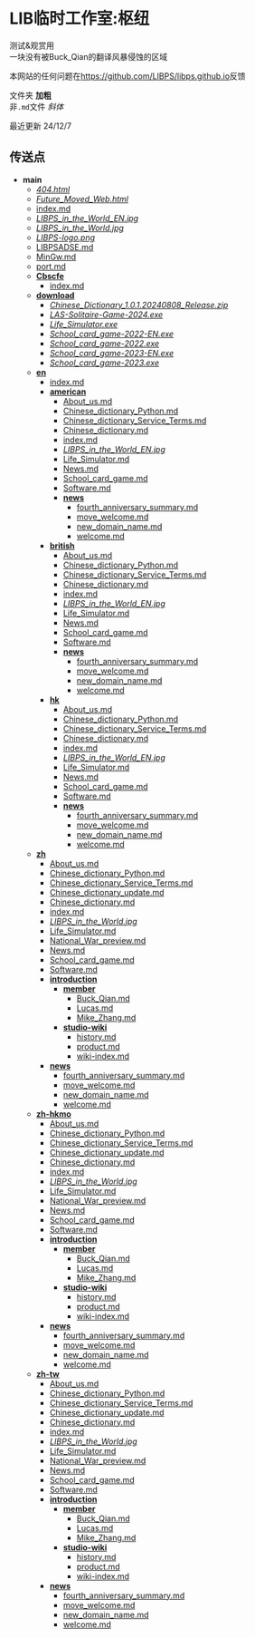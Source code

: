 # LIB临时工作室:枢纽

测试&观赏用\
一块没有被Buck_Qian的翻译风暴侵蚀的区域

本网站的任何问题在<https://github.com/LIBPS/libps.github.io>反馈

文件夹 **加粗**\
非`.md`文件 *斜体*

最近更新 24/12/7

## 传送点
- **main**
  - *[404.html](404.html)*
  - *[Future_Moved_Web.html](Future_Moved_Web.html)*
  - [index.md](index.md)
  - *[LIBPS_in_the_World_EN.jpg](LIBPS_in_the_World_EN.jpg)*
  - *[LIBPS_in_the_World.jpg](LIBPS_in_the_World.jpg)*
  - *[LIBPS-logo.png](LIBPS-logo.png)*
  - [LIBPSADSE.md](LIBPSADSE.md)
  - [MinGw.md](MinGw.md)
  - [port.md][port.md]
  - **[Cbscfe](Cbscfe)**
    - [index.md](Cbscfe/index.md)
  - **[download](download)**
    - *[Chinese_Dictionary_1.0.1.20240808_Release.zip](download/Chinese_Dictionary_1.0.1.20240808_Release.zip)*
    - *[LAS-Solitaire-Game-2024.exe](download/LAS-Solitaire-Game-2024.exe)*
    - *[Life_Simulator.exe](download/Life_Simulator.exe)*
    - *[School_card_game-2022-EN.exe](download/School_card_game-2022-EN.exe)*
    - *[School_card_game-2022.exe](download/School_card_game-2022.exe)*
    - *[School_card_game-2023-EN.exe](download/School_card_game-2023-EN.exe)*
    - *[School_card_game-2023.exe](download/School_card_game-2023.exe)*
  - **[en](en)**
    - [index.md](en/index.md)
    - **[american](en/american)**
      - [About_us.md](en/american/About_us.md)
      - [Chinese_dictionary_Python.md](en/american/Chinese_dictionary_Python.md)
      - [Chinese_dictionary_Service_Terms.md](en/american/Chinese_dictionary_Service_Terms.md)
      - [Chinese_dictionary.md](en/american/Chinese_dictionary.md)
      - [index.md](en/american/index.md)
      - *[LIBPS_in_the_World_EN.jpg](en/american/LIBPS_in_the_World_EN.jpg)*
      - [Life_Simulator.md](en/american/Life_Simulator.md)
      - [News.md](en/american/News.md)
      - [School_card_game.md](en/american/School_card_game.md)
      - [Software.md](en/american/Software.md)
      - **[news](en/american/news)**
        - [fourth_anniversary_summary.md](en/american/news/fourth_anniversary_summary.md)
        - [move_welcome.md](en/american/news/move_welcome.md)
        - [new_domain_name.md](en/american/news/new_domain_name.md)
        - [welcome.md](en/american/news/welcome.md)
    - **[british](en/british)**
      - [About_us.md](en/british/About_us.md)
      - [Chinese_dictionary_Python.md](en/british/Chinese_dictionary_Python.md)
      - [Chinese_dictionary_Service_Terms.md](en/british/Chinese_dictionary_Service_Terms.md)
      - [Chinese_dictionary.md](en/british/Chinese_dictionary.md)
      - [index.md](en/british/index.md)
      - *[LIBPS_in_the_World_EN.jpg](en/british/LIBPS_in_the_World_EN.jpg)*
      - [Life_Simulator.md](en/british/Life_Simulator.md)
      - [News.md](en/british/News.md)
      - [School_card_game.md](en/british/School_card_game.md)
      - [Software.md](en/british/Software.md)
      - **[news](en/british/news)**
        - [fourth_anniversary_summary.md](en/british/news/fourth_anniversary_summary.md)
        - [move_welcome.md](en/british/news/move_welcome.md)
        - [new_domain_name.md](en/british/news/new_domain_name.md)
        - [welcome.md](en/british/news/welcome.md)
    - **[hk](en/hk)**
      - [About_us.md](en/hk/About_us.md)
      - [Chinese_dictionary_Python.md](en/hk/Chinese_dictionary_Python.md)
      - [Chinese_dictionary_Service_Terms.md](en/hk/Chinese_dictionary_Service_Terms.md)
      - [Chinese_dictionary.md](en/hk/Chinese_dictionary.md)
      - [index.md](en/hk/index.md)
      - *[LIBPS_in_the_World_EN.jpg](en/hk/LIBPS_in_the_World_EN.jpg)*
      - [Life_Simulator.md](en/hk/Life_Simulator.md)
      - [News.md](en/hk/News.md)
      - [School_card_game.md](en/hk/School_card_game.md)
      - [Software.md](en/hk/Software.md)
      - **[news](en/hk/news)**
        - [fourth_anniversary_summary.md](en/hk/news/fourth_anniversary_summary.md)
        - [move_welcome.md](en/hk/news/move_welcome.md)
        - [new_domain_name.md](en/hk/news/new_domain_name.md)
        - [welcome.md](en/hk/news/welcome.md)
  - **[zh](zh)**
    - [About_us.md](zh/About_us.md)
    - [Chinese_dictionary_Python.md](zh/Chinese_dictionary_Python.md)
    - [Chinese_dictionary_Service_Terms.md](zh/Chinese_dictionary_Service_Terms.md)
    - [Chinese_dictionary_update.md](zh/Chinese_dictionary_update.md)
    - [Chinese_dictionary.md](zh/Chinese_dictionary.md)
    - [index.md](zh/index.md)
    - *[LIBPS_in_the_World.jpg](zh/LIBPS_in_the_World.jpg)*
    - [Life_Simulator.md](zh/Life_Simulator.md)
    - [National_War_preview.md](zh/National_War_preview.md)
    - [News.md](zh/News.md)
    - [School_card_game.md](zh/School_card_game.md)
    - [Software.md](zh/Software.md)
    - **[introduction](zh/introduction)**
      - **[member](zh/introduction/member)**
        - [Buck_Qian.md](zh/introduction/member/Buck_Qian.md)
        - [Lucas.md](zh/introduction/member/Lucas.md)
        - [Mike_Zhang.md](zh/introduction/member/Mike_Zhang.md)
      - **[studio-wiki](zh/introduction/studio-wiki)**
          - [history.md](zh/introduction/studio-wiki/history.md)
          - [product.md](zh/introduction/studio-wiki/product.md)
          - [wiki-index.md](zh/introduction/studio-wiki/wiki-index.md)
    - **[news](zh/news)**
      - [fourth_anniversary_summary.md](zh/news/fourth_anniversary_summary.md)
      - [move_welcome.md](zh/news/move_welcome.md)
      - [new_domain_name.md](zh/news/new_domain_name.md)
      - [welcome.md](zh/news/welcome.md)
  - **[zh-hkmo](zh-hkmo)**
    - [About_us.md](zh-hkmo/About_us.md)
    - [Chinese_dictionary_Python.md](zh-hkmo/Chinese_dictionary_Python.md)
    - [Chinese_dictionary_Service_Terms.md](zh-hkmo/Chinese_dictionary_Service_Terms.md)
    - [Chinese_dictionary_update.md](zh-hkmo/Chinese_dictionary_update.md)
    - [Chinese_dictionary.md](zh-hkmo/Chinese_dictionary.md)
    - [index.md](zh-hkmo/index.md)
    - *[LIBPS_in_the_World.jpg](zh-hkmo/LIBPS_in_the_World.jpg)*
    - [Life_Simulator.md](zh-hkmo/Life_Simulator.md)
    - [National_War_preview.md](zh-hkmo/National_War_preview.md)
    - [News.md](zh-hkmo/News.md)
    - [School_card_game.md](zh-hkmo/School_card_game.md)
    - [Software.md](zh-hkmo/Software.md)
    - **[introduction](zh-hkmo/introduction)**
      - **[member](zh-hkmo/introduction/member)**
        - [Buck_Qian.md](zh-hkmo/introduction/member/Buck_Qian.md)
        - [Lucas.md](zh-hkmo/introduction/member/Lucas.md)
        - [Mike_Zhang.md](zh-hkmo/introduction/member/Mike_Zhang.md)
      - **[studio-wiki](zh-hkmo/introduction/studio-wiki)**
          - [history.md](zh-hkmo/introduction/studio-wiki/history.md)
          - [product.md](zh-hkmo/introduction/studio-wiki/product.md)
          - [wiki-index.md](zh-hkmo/introduction/studio-wiki/wiki-index.md)
    - **[news](zh-hkmo/news)**
      - [fourth_anniversary_summary.md](zh-hkmo/news/fourth_anniversary_summary.md)
      - [move_welcome.md](zh-hkmo/news/move_welcome.md)
      - [new_domain_name.md](zh-hkmo/news/new_domain_name.md)
      - [welcome.md](zh-hkmo/news/welcome.md)
  - **[zh-tw](zh-tw)**
    - [About_us.md](zh-tw/About_us.md)
    - [Chinese_dictionary_Python.md](zh-tw/Chinese_dictionary_Python.md)
    - [Chinese_dictionary_Service_Terms.md](zh-tw/Chinese_dictionary_Service_Terms.md)
    - [Chinese_dictionary_update.md](zh-tw/Chinese_dictionary_update.md)
    - [Chinese_dictionary.md](zh-tw/Chinese_dictionary.md)
    - [index.md](zh-tw/index.md)
    - *[LIBPS_in_the_World.jpg](zh-tw/LIBPS_in_the_World.jpg)*
    - [Life_Simulator.md](zh-tw/Life_Simulator.md)
    - [National_War_preview.md](zh-tw/National_War_preview.md)
    - [News.md](zh-tw/News.md)
    - [School_card_game.md](zh-tw/School_card_game.md)
    - [Software.md](zh-tw/Software.md)
    - **[introduction](zh-tw/introduction)**
      - **[member](zh-tw/introduction/member)**
        - [Buck_Qian.md](zh-tw/introduction/member/Buck_Qian.md)
        - [Lucas.md](zh-tw/introduction/member/Lucas.md)
        - [Mike_Zhang.md](zh-tw/introduction/member/Mike_Zhang.md)
      - **[studio-wiki](zh-tw/introduction/studio-wiki)**
          - [history.md](zh-tw/introduction/studio-wiki/history.md)
          - [product.md](zh-tw/introduction/studio-wiki/product.md)
          - [wiki-index.md](zh-tw/introduction/studio-wiki/wiki-index.md)
    - **[news](zh-tw/news)**
      - [fourth_anniversary_summary.md](zh-tw/news/fourth_anniversary_summary.md)
      - [move_welcome.md](zh-tw/news/move_welcome.md)
      - [new_domain_name.md](zh-tw/news/new_domain_name.md)
      - [welcome.md](zh-tw/news/welcome.md)

[port.md]: port.md "达成成就：这就是传说中的原地tp？"